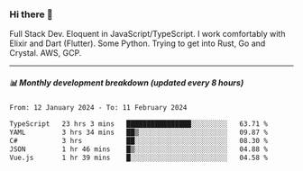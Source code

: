 ### Hi there 👋

Full Stack Dev. Eloquent in JavaScript/TypeScript. I work comfortably with Elixir and Dart (Flutter). Some Python. Trying to get into Rust, Go and Crystal. AWS, GCP.

***

##### 📊 Monthly development breakdown (updated every 8 hours)

<!--START_SECTION:waka-->

```txt
From: 12 January 2024 - To: 11 February 2024

TypeScript   23 hrs 3 mins   ████████████████░░░░░░░░░   63.71 %
YAML         3 hrs 34 mins   ██▒░░░░░░░░░░░░░░░░░░░░░░   09.87 %
C#           3 hrs           ██░░░░░░░░░░░░░░░░░░░░░░░   08.30 %
JSON         1 hr 46 mins    █▒░░░░░░░░░░░░░░░░░░░░░░░   04.88 %
Vue.js       1 hr 39 mins    █░░░░░░░░░░░░░░░░░░░░░░░░   04.58 %
```

<!--END_SECTION:waka-->
